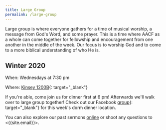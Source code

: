 ```yaml
---
title: Large Group
permalink: /large-group
---
```


Large group is where everyone gathers for a time of musical worship, a message from God's Word, and some prayer. This is a time where AACF as a whole can come together for fellowship and encouragement from one another in the middle of the week. Our focus is to worship God and to come to a more biblical understanding of who He is.

## Winter 2020

When: Wednesdays at 7:30 pm

Where: [Kinsey 1200B](https://goo.gl/maps/934fo7KScYtPPQez8){: target="_blank"}

If you're able, come join us for dinner first at 6 pm! Afterwards we'll walk over to large group together! Check out our Facebook [group](https://www.facebook.com/groups/467173423834155/){: target="_blank"} for this week's dorm dinner location.

You can also explore our past sermons [online](/sermons) or shoot any questions to <{{site.email}}>.
